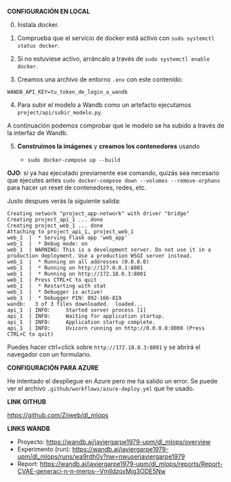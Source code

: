 **CONFIGURACIÓN EN LOCAL**

0. Instala docker.

1. Comprueba que el servicio de docker está activo con `sudo systemctl status docker`.

2. Si no estuviese activo, arráncalo a través de `sudo systemctl enable docker`.

3. Creamos una archivo de entorno `.env` con este contenido:

`WANDB_API_KEY=tu_token_de_login_a_wandb`

4. Para subir el modelo a Wandb como un artefacto ejecutamos `project/api/subir_modelo.py`.

A continuación podemos comprobar que le modelo se ha subido a través de la interfaz de Wandb.


5. **Construimos la imágenes** y **creamos los contenedores** usando 
    
    - `sudo docker-compose up --build`

**OJO**: si ya has ejecutado previamente ese comando, quizás sea necesario que ejecutes antes `sudo docker-compose down --volumes --remove-orphans` para hacer un reset de contenedores, redes, etc.

Justo despues verás la siguiente salida:

```
Creating network "project_app-network" with driver "bridge"
Creating project_api_1 ... done
Creating project_web_1 ... done
Attaching to project_api_1, project_web_1
web_1  |  * Serving Flask app 'web_app'
web_1  |  * Debug mode: on
web_1  | WARNING: This is a development server. Do not use it in a production deployment. Use a production WSGI server instead.
web_1  |  * Running on all addresses (0.0.0.0)
web_1  |  * Running on http://127.0.0.1:8001
web_1  |  * Running on http://172.18.0.3:8001
web_1  | Press CTRL+C to quit
web_1  |  * Restarting with stat
web_1  |  * Debugger is active!
web_1  |  * Debugger PIN: 892-166-819
wandb:   3 of 3 files downloaded.  loaded...
api_1  | INFO:     Started server process [1]
api_1  | INFO:     Waiting for application startup.
api_1  | INFO:     Application startup complete.
api_1  | INFO:     Uvicorn running on http://0.0.0.0:8000 (Press CTRL+C to quit)
```

Puedes hacer ctrl+click sobre `http://172.18.0.3:8001` y se abrirá el navegador con un formulario.


**CONFIGURACIÓN PARA AZURE**

He intentado el despliegue en Azure pero me ha salido un error. Se puede ver el archivo `.github/workflows/azure-deploy.yml` que he usado.

**LINK GITHUB**

https://github.com/Ziiweb/dl_mlops

**LINKS WANDB**

- Proyecto: https://wandb.ai/javiergarpe1979-upm/dl_mlops/overview
- Experimento (run): https://wandb.ai/javiergarpe1979-upm/dl_mlops/runs/wa9rdh0v?nw=nwuserjaviergarpe1979
- Report: https://wandb.ai/javiergarpe1979-upm/dl_mlops/reports/Report-CVAE-generaci-n-n-meros--VmlldzoxMjg3ODE5Nw 